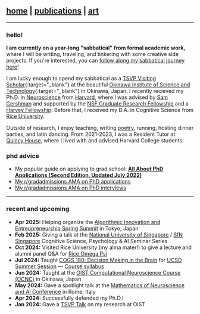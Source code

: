 ## [home](https://lucylai.com) | [publications](https://lucylai.com/publications) | [art](https://lucylai.com/art) 

***
### hello!
**I am currently on a year-long "sabbatical" from formal academic work,** where I will be writing, traveling, and tinkering with some creative side projects. If you're interested, you can [follow along my sabbatical journey here](https://sabbatical.lucylai.com/)!

I am lucky enough to spend my sabbatical as a [TSVP Visiting Scholar](https://groups.oist.jp/tsvp){:target="_blank"} at the beautiful [Okinawa Institute of Science and Technology](https://oist.jp){:target="_blank"} in Okinawa, Japan. I recently recieved my Ph.D. in <a href="https://pinphd.hms.harvard.edu/" target="_blank">Neuroscience</a> from <a href="http://www.harvard.edu" target="_blank">Harvard</a>, where I was advised by <a href="http://gershmanlab.com/people/sam.html" target="_blank">Sam Gershman</a> and supported by the <a href="https://www.nsfgrfp.org/" target="_blank">NSF Graduate Research Fellowship</a> and a <a href="https://www.28twelvefoundation.org/" target="_blank">Harvey Fellowship</a>. Before that, I received my B.A. in Cognitive Science from <a href="http://www.rice.edu/" target="_blank">Rice University</a>.

Outside of research, I enjoy teaching, writing <a href="http://subcorticalsongs.wordpress.com/" target="_blank">poetry</a>, running, hosting dinner parties, and latin dancing. From 2021-2023, I was a Resident Tutor at <a href="https://quincy.harvard.edu/" target="_blank">Quincy House</a>, where I lived with and advised Harvard College students.

### phd advice
* My popular guide on applying to grad school: **[All About PhD Applications (Second Edition, Updated July 2022)](https://lucylai.com/blog/gradapps)**
* [My r/gradadmissions AMA on PhD applications](https://www.reddit.com/r/gradadmissions/comments/1ewl6z1/phd_application_guide_mainly_for_us_stem_phds_and/)
* [My r/gradadmissions AMA on PhD interviews](https://www.reddit.com/r/gradadmissions/comments/1hkichr/ama_how_to_ace_your_phd_interviews_from_a_former)

***

### recent and upcoming
* **Apr 2025:** Helping organize the [Algorithmic Innovation and Entreupreneurship Spring Summit](https://www.algopreneurship.ai/) in Tokyo, Japan
* **Feb 2025:** Giving a talk at the [National University of Singapore](https://nus.edu.sg/) / [SfN Singapore](https://sfn.sg/) Cognitive Science, Psychology & AI Seminar Series 
* **Oct 2024:** Visited Rice University (my alma mater!) to give a lecture and alumni panel Q&A for [Rice Omega Psi](https://www.instagram.com/riceomegapsi/)
* **Jul 2024:** Taught [COGS 180: Decision Making in the Brain](https://cogs180.github.io/su24/) for [UCSD Summer Session](https://summersession.ucsd.edu/) — [Course syllabus](https://docs.google.com/document/d/1YbU2V1225l-x12fQKUVlMM4-4mK96GNLAb7WUcLVrbA/edit?usp=sharing)
* **Jun 2024:** Taught at the [OIST Computational Neuroscience Course (OCNC)](https://groups.oist.jp/ocnc) in Okinawa, Japan
* **May 2024:** Gave a spotlight talk at the [Mathematics of Neuroscience and AI Conference](https://neuromonster.org/) in Rome, Italy
* **Apr 2024:** Successfully defended my Ph.D.!
* **Jan 2024:** Gave a [TSVP Talk](https://www.youtube.com/watch?v=HRle-fddpYo) on my research at OIST
